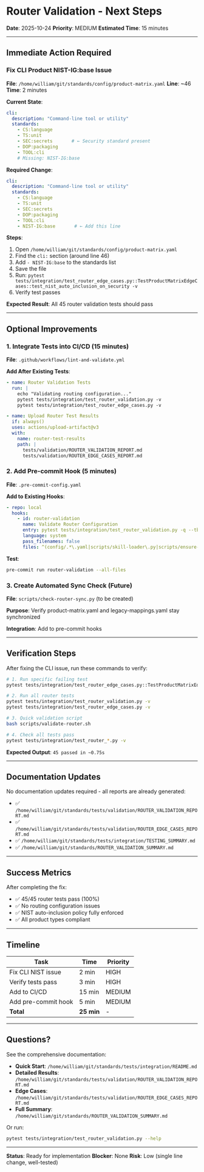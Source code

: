 # Router Validation - Next Steps

**Date**: 2025-10-24
**Priority**: MEDIUM
**Estimated Time**: 15 minutes

---

## Immediate Action Required

### Fix CLI Product NIST-IG:base Issue

**File**: `/home/william/git/standards/config/product-matrix.yaml`
**Line**: ~46
**Time**: 2 minutes

**Current State**:

```yaml
cli:
  description: "Command-line tool or utility"
  standards:
    - CS:language
    - TS:unit
    - SEC:secrets       # ← Security standard present
    - DOP:packaging
    - TOOL:cli
    # Missing: NIST-IG:base
```

**Required Change**:

```yaml
cli:
  description: "Command-line tool or utility"
  standards:
    - CS:language
    - TS:unit
    - SEC:secrets
    - DOP:packaging
    - TOOL:cli
    - NIST-IG:base       # ← Add this line
```

**Steps**:

1. Open `/home/william/git/standards/config/product-matrix.yaml`
2. Find the `cli:` section (around line 46)
3. Add `- NIST-IG:base` to the standards list
4. Save the file
5. Run: `pytest tests/integration/test_router_edge_cases.py::TestProductMatrixEdgeCases::test_nist_auto_inclusion_on_security -v`
6. Verify test passes

**Expected Result**: All 45 router validation tests should pass

---

## Optional Improvements

### 1. Integrate Tests into CI/CD (15 minutes)

**File**: `.github/workflows/lint-and-validate.yml`

**Add After Existing Tests**:

```yaml
- name: Router Validation Tests
  run: |
    echo "Validating routing configuration..."
    pytest tests/integration/test_router_validation.py -v
    pytest tests/integration/test_router_edge_cases.py -v

- name: Upload Router Test Results
  if: always()
  uses: actions/upload-artifact@v3
  with:
    name: router-test-results
    path: |
      tests/validation/ROUTER_VALIDATION_REPORT.md
      tests/validation/ROUTER_EDGE_CASES_REPORT.md
```

### 2. Add Pre-commit Hook (5 minutes)

**File**: `.pre-commit-config.yaml`

**Add to Existing Hooks**:

```yaml
- repo: local
  hooks:
    - id: router-validation
      name: Validate Router Configuration
      entry: pytest tests/integration/test_router_validation.py -q --tb=no
      language: system
      pass_filenames: false
      files: ^(config/.*\.yaml|scripts/skill-loader\.py|scripts/ensure-hub-links\.py)$
```

**Test**:

```bash
pre-commit run router-validation --all-files
```

### 3. Create Automated Sync Check (Future)

**File**: `scripts/check-router-sync.py` (to be created)

**Purpose**: Verify product-matrix.yaml and legacy-mappings.yaml stay synchronized

**Integration**: Add to pre-commit hooks

---

## Verification Steps

After fixing the CLI issue, run these commands to verify:

```bash
# 1. Run specific failing test
pytest tests/integration/test_router_edge_cases.py::TestProductMatrixEdgeCases::test_nist_auto_inclusion_on_security -v

# 2. Run all router tests
pytest tests/integration/test_router_validation.py -v
pytest tests/integration/test_router_edge_cases.py -v

# 3. Quick validation script
bash scripts/validate-router.sh

# 4. Check all tests pass
pytest tests/integration/test_router_*.py -v
```

**Expected Output**: `45 passed in ~0.75s`

---

## Documentation Updates

No documentation updates required - all reports are already generated:

- ✅ `/home/william/git/standards/tests/validation/ROUTER_VALIDATION_REPORT.md`
- ✅ `/home/william/git/standards/tests/validation/ROUTER_EDGE_CASES_REPORT.md`
- ✅ `/home/william/git/standards/tests/integration/TESTING_SUMMARY.md`
- ✅ `/home/william/git/standards/ROUTER_VALIDATION_SUMMARY.md`

---

## Success Metrics

After completing the fix:

- ✅ 45/45 router tests pass (100%)
- ✅ No routing configuration issues
- ✅ NIST auto-inclusion policy fully enforced
- ✅ All product types compliant

---

## Timeline

| Task | Time | Priority |
|------|------|----------|
| Fix CLI NIST issue | 2 min | HIGH |
| Verify tests pass | 3 min | HIGH |
| Add to CI/CD | 15 min | MEDIUM |
| Add pre-commit hook | 5 min | MEDIUM |
| **Total** | **25 min** | - |

---

## Questions?

See the comprehensive documentation:

- **Quick Start**: `/home/william/git/standards/tests/integration/README.md`
- **Detailed Results**: `/home/william/git/standards/tests/validation/ROUTER_VALIDATION_REPORT.md`
- **Edge Cases**: `/home/william/git/standards/tests/validation/ROUTER_EDGE_CASES_REPORT.md`
- **Full Summary**: `/home/william/git/standards/ROUTER_VALIDATION_SUMMARY.md`

Or run:

```bash
pytest tests/integration/test_router_validation.py --help
```

---

**Status**: Ready for implementation
**Blocker**: None
**Risk**: Low (single line change, well-tested)
